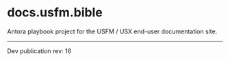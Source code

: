 # docs.usfm.bible
Antora playbook project for the USFM / USX end-user documentation site.

---

Dev publication rev: 16